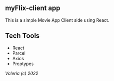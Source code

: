 ## myFlix-client app

This is a simple Movie App Client side using React.

## Tech Tools

- React
- Parcel
- Axios
- Proptypes

_Valeria (c) 2022_
